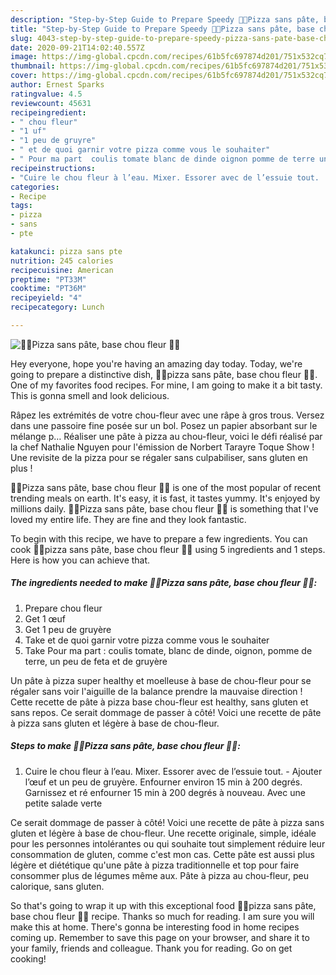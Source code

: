 ```yaml
---
description: "Step-by-Step Guide to Prepare Speedy 🍕🥗Pizza sans pâte, base chou fleur 🍕🥗"
title: "Step-by-Step Guide to Prepare Speedy 🍕🥗Pizza sans pâte, base chou fleur 🍕🥗"
slug: 4043-step-by-step-guide-to-prepare-speedy-pizza-sans-pate-base-chou-fleur
date: 2020-09-21T14:02:40.557Z
image: https://img-global.cpcdn.com/recipes/61b5fc697874d201/751x532cq70/🍕🥗pizza-sans-pate-base-chou-fleur-🍕🥗-photo-principale-de-la-recette.jpg
thumbnail: https://img-global.cpcdn.com/recipes/61b5fc697874d201/751x532cq70/🍕🥗pizza-sans-pate-base-chou-fleur-🍕🥗-photo-principale-de-la-recette.jpg
cover: https://img-global.cpcdn.com/recipes/61b5fc697874d201/751x532cq70/🍕🥗pizza-sans-pate-base-chou-fleur-🍕🥗-photo-principale-de-la-recette.jpg
author: Ernest Sparks
ratingvalue: 4.5
reviewcount: 45631
recipeingredient:
- " chou fleur"
- "1 uf"
- "1 peu de gruyre"
- " et de quoi garnir votre pizza comme vous le souhaiter"
- " Pour ma part  coulis tomate blanc de dinde oignon pomme de terre un peu de feta et de gruyre"
recipeinstructions:
- "Cuire le chou fleur à l’eau. Mixer. Essorer avec de l’essuie tout.  Ajouter l’œuf et un peu de gruyère. Enfourner environ 15 min à 200 degrés. Garnissez et ré enfourner 15 min à 200 degrés à nouveau. Avec une petite salade verte"
categories:
- Recipe
tags:
- pizza
- sans
- pte

katakunci: pizza sans pte 
nutrition: 245 calories
recipecuisine: American
preptime: "PT33M"
cooktime: "PT36M"
recipeyield: "4"
recipecategory: Lunch

---
```



![🍕🥗Pizza sans pâte, base chou fleur 🍕🥗](https://img-global.cpcdn.com/recipes/61b5fc697874d201/751x532cq70/🍕🥗pizza-sans-pate-base-chou-fleur-🍕🥗-photo-principale-de-la-recette.jpg)

Hey everyone, hope you're having an amazing day today. Today, we're going to prepare a distinctive dish, 🍕🥗pizza sans pâte, base chou fleur 🍕🥗. One of my favorites food recipes. For mine, I am going to make it a bit tasty. This is gonna smell and look delicious.

Râpez les extrémités de votre chou-fleur avec une râpe à gros trous. Versez dans une passoire fine posée sur un bol. Posez un papier absorbant sur le mélange p… Réaliser une pâte à pizza au chou-fleur, voici le défi réalisé par la chef Nathalie Nguyen pour l&#39;émission de Norbert Tarayre Toque Show ! Une revisite de la pizza pour se régaler sans culpabiliser, sans gluten en plus !

🍕🥗Pizza sans pâte, base chou fleur 🍕🥗 is one of the most popular of recent trending meals on earth. It's easy, it is fast, it tastes yummy. It's enjoyed by millions daily. 🍕🥗Pizza sans pâte, base chou fleur 🍕🥗 is something that I've loved my entire life. They are fine and they look fantastic.


To begin with this recipe, we have to prepare a few ingredients. You can cook 🍕🥗pizza sans pâte, base chou fleur 🍕🥗 using 5 ingredients and 1 steps. Here is how you can achieve that.

<!--inarticleads1-->

##### The ingredients needed to make 🍕🥗Pizza sans pâte, base chou fleur 🍕🥗:

1. Prepare  chou fleur
1. Get 1 œuf
1. Get 1 peu de gruyère
1. Take  et de quoi garnir votre pizza comme vous le souhaiter
1. Take  Pour ma part : coulis tomate, blanc de dinde, oignon, pomme de terre, un peu de feta et de gruyère


Un pâte à pizza super healthy et moelleuse à base de chou-fleur pour se régaler sans voir l&#39;aiguille de la balance prendre la mauvaise direction ! Cette recette de pâte à pizza base chou-fleur est healthy, sans gluten et sans repos. Ce serait dommage de passer à côté! Voici une recette de pâte à pizza sans gluten et légère à base de chou-fleur. 

<!--inarticleads2-->

##### Steps to make 🍕🥗Pizza sans pâte, base chou fleur 🍕🥗:

1. Cuire le chou fleur à l’eau. Mixer. Essorer avec de l’essuie tout.  - Ajouter l’œuf et un peu de gruyère. Enfourner environ 15 min à 200 degrés. Garnissez et ré enfourner 15 min à 200 degrés à nouveau. Avec une petite salade verte


Ce serait dommage de passer à côté! Voici une recette de pâte à pizza sans gluten et légère à base de chou-fleur. Une recette originale, simple, idéale pour les personnes intolérantes ou qui souhaite tout simplement réduire leur consommation de gluten, comme c&#39;est mon cas. Cette pâte est aussi plus légère et diététique qu&#39;une pâte à pizza traditionnelle et top pour faire consommer plus de légumes même aux. Pâte à pizza au chou-fleur, peu calorique, sans gluten. 

So that's going to wrap it up with this exceptional food 🍕🥗pizza sans pâte, base chou fleur 🍕🥗 recipe. Thanks so much for reading. I am sure you will make this at home. There's gonna be interesting food in home recipes coming up. Remember to save this page on your browser, and share it to your family, friends and colleague. Thank you for reading. Go on get cooking!
